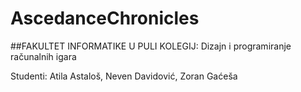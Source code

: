 # AscedanceChronicles

##FAKULTET INFORMATIKE U PULI
KOLEGIJ: Dizajn i programiranje računalnih igara

Studenti: Atila Astaloš, Neven Davidović, Zoran Gaćeša
